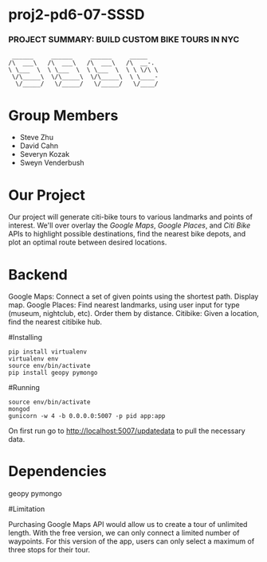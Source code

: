 proj2-pd6-07-SSSD
=================

### PROJECT SUMMARY: BUILD CUSTOM BIKE TOURS IN NYC

	 ______     ______     ______     _____
	/\  ___\   /\  ___\   /\  ___\   /\  __-.
	\ \___  \  \ \___  \  \ \___  \  \ \ \/\ \
	 \/\_____\  \/\_____\  \/\_____\  \ \____-
	  \/_____/   \/_____/   \/_____/   \/____/

# Group Members
  * Steve Zhu
  * David Cahn
  * Severyn Kozak
  * Sweyn Venderbush

# Our Project
Our project will generate citi-bike tours to various landmarks and
points of interest. We'll over overlay the *Google Maps*, *Google Places*, and
*Citi Bike* APIs to highlight possible destinations, find the nearest bike
depots, and plot an optimal route between desired locations.

# Backend
Google Maps: Connect a set of given points using the shortest path. Display map.
Google Places: Find nearest landmarks, using user input for type (museum, nightclub, etc). Order them by distance.
Citibike: Given a location, find the nearest citibike hub.

#Installing

    pip install virtualenv
    virtualenv env
    source env/bin/activate
    pip install geopy pymongo

#Running

    source env/bin/activate
    mongod
    gunicorn -w 4 -b 0.0.0.0:5007 -p pid app:app

On first run go to [http://localhost:5007/updatedata](http://localhost:5007/updatedata) to pull the necessary data.    

# Dependencies
geopy
pymongo

#Limitation

Purchasing Google Maps API would allow us to create a tour of unlimited length. With the free version, we can only connect a limited number of waypoints. For this version of the app, users can only select a maximum of three stops for their tour. 